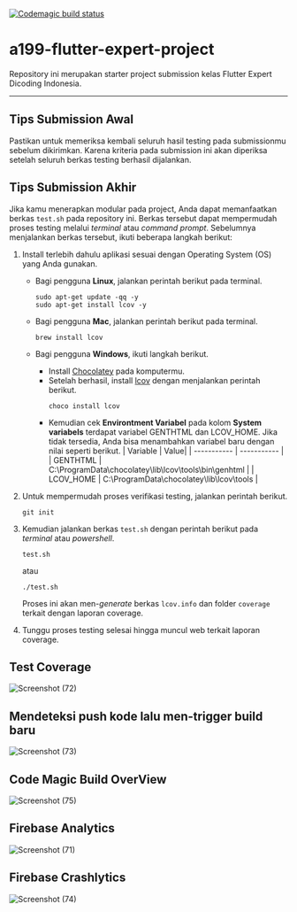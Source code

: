 [![Codemagic build status](https://codemagic.io/app/638b0f4eb1716042e261135e/build/638e060b593effa0ec47f213/status_badge.svg)](https://codemagic.io/app/638b0f4eb1716042e261135e/build/638e060b593effa0ec47f213/latest_build)

# a199-flutter-expert-project

Repository ini merupakan starter project submission kelas Flutter Expert Dicoding Indonesia.

---

## Tips Submission Awal

Pastikan untuk memeriksa kembali seluruh hasil testing pada submissionmu sebelum dikirimkan. Karena kriteria pada submission ini akan diperiksa setelah seluruh berkas testing berhasil dijalankan.


## Tips Submission Akhir

Jika kamu menerapkan modular pada project, Anda dapat memanfaatkan berkas `test.sh` pada repository ini. Berkas tersebut dapat mempermudah proses testing melalui *terminal* atau *command prompt*. Sebelumnya menjalankan berkas tersebut, ikuti beberapa langkah berikut:
1. Install terlebih dahulu aplikasi sesuai dengan Operating System (OS) yang Anda gunakan.
    - Bagi pengguna **Linux**, jalankan perintah berikut pada terminal.
        ```
        sudo apt-get update -qq -y
        sudo apt-get install lcov -y
        ```
    
    - Bagi pengguna **Mac**, jalankan perintah berikut pada terminal.
        ```
        brew install lcov
        ```
    - Bagi pengguna **Windows**, ikuti langkah berikut.
        - Install [Chocolatey](https://chocolatey.org/install) pada komputermu.
        - Setelah berhasil, install [lcov](https://community.chocolatey.org/packages/lcov) dengan menjalankan perintah berikut.
            ```
            choco install lcov
            ```
        - Kemudian cek **Environtment Variabel** pada kolom **System variabels** terdapat variabel GENTHTML dan LCOV_HOME. Jika tidak tersedia, Anda bisa menambahkan variabel baru dengan nilai seperti berikut.
            | Variable | Value|
            | ----------- | ----------- |
            | GENTHTML | C:\ProgramData\chocolatey\lib\lcov\tools\bin\genhtml |
            | LCOV_HOME | C:\ProgramData\chocolatey\lib\lcov\tools |
        
2. Untuk mempermudah proses verifikasi testing, jalankan perintah berikut.
    ```
    git init
    ```
3. Kemudian jalankan berkas `test.sh` dengan perintah berikut pada *terminal* atau *powershell*.
    ```
    test.sh
    ```
    atau
    ```
    ./test.sh
    ```
    Proses ini akan men-*generate* berkas `lcov.info` dan folder `coverage` terkait dengan laporan coverage.
4. Tunggu proses testing selesai hingga muncul web terkait laporan coverage.

## Test Coverage
![Screenshot (72)](https://user-images.githubusercontent.com/110841646/205654427-12c2d75b-1257-4a6a-a231-f2adbf6f6292.png)

## Mendeteksi push kode lalu men-trigger build baru
![Screenshot (73)](https://user-images.githubusercontent.com/110841646/205654468-c2f18d78-d8df-4a37-9644-eda1e4955964.png)

## Code Magic Build OverView
![Screenshot (75)](https://user-images.githubusercontent.com/110841646/205660336-afc4d386-ab4d-4c8a-8ca9-2edd0e4ef418.png)


## Firebase Analytics
![Screenshot (71)](https://user-images.githubusercontent.com/110841646/205654495-67ae4abc-b754-4721-a485-5adcf88bf040.png)


## Firebase Crashlytics
![Screenshot (74)](https://user-images.githubusercontent.com/110841646/205654924-0ccf9a2f-a035-47ef-9040-1f44a2689baf.png)


